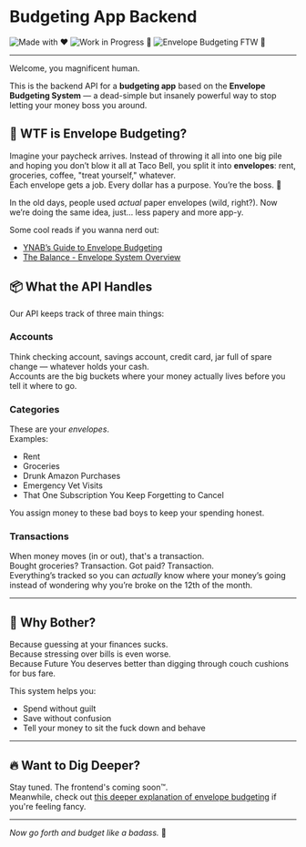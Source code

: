 
# Budgeting App Backend

![Made with ❤️](https://img.shields.io/badge/Made%20with-%E2%9D%A4-red)
![Work in Progress 🚧](https://img.shields.io/badge/Status-Work%20in%20Progress-yellow)
![Envelope Budgeting FTW 🧧](https://img.shields.io/badge/Method-Envelope%20Budgeting-blue)

---

Welcome, you magnificent human.

This is the backend API for a **budgeting app** based on the **Envelope Budgeting System** — a dead-simple but insanely powerful way to stop letting your money boss you around.

## 🧠 WTF is Envelope Budgeting?

Imagine your paycheck arrives. Instead of throwing it all into one big pile and hoping you don’t blow it all at Taco Bell, you split it into **envelopes**: rent, groceries, coffee, "treat yourself," whatever.  
Each envelope gets a job. Every dollar has a purpose. You’re the boss. 💪

In the old days, people used *actual* paper envelopes (wild, right?). Now we’re doing the same idea, just... less papery and more app-y.

Some cool reads if you wanna nerd out:

- [YNAB’s Guide to Envelope Budgeting](https://www.youneedabudget.com/what-is-envelope-budgeting/)
- [The Balance - Envelope System Overview](https://www.thebalancemoney.com/envelope-budgeting-system-1289587)

## 📦 What the API Handles

Our API keeps track of three main things:

### Accounts

Think checking account, savings account, credit card, jar full of spare change — whatever holds your cash.  
Accounts are the big buckets where your money actually lives before you tell it where to go.

### Categories

These are your *envelopes*.  
Examples:
- Rent
- Groceries
- Drunk Amazon Purchases
- Emergency Vet Visits
- That One Subscription You Keep Forgetting to Cancel

You assign money to these bad boys to keep your spending honest.

### Transactions

When money moves (in or out), that's a transaction.  
Bought groceries? Transaction. Got paid? Transaction.  
Everything’s tracked so you can *actually* know where your money’s going instead of wondering why you’re broke on the 12th of the month.

---

## 🤔 Why Bother?

Because guessing at your finances sucks.  
Because stressing over bills is even worse.  
Because Future You deserves better than digging through couch cushions for bus fare.

This system helps you:
- Spend without guilt
- Save without confusion
- Tell your money to sit the fuck down and behave

---

## 🔥 Want to Dig Deeper?

Stay tuned. The frontend's coming soon™.  
Meanwhile, check out [this deeper explanation of envelope budgeting](https://www.investopedia.com/terms/e/envelope-system.asp) if you're feeling fancy.

---

*Now go forth and budget like a badass.* 🫡

